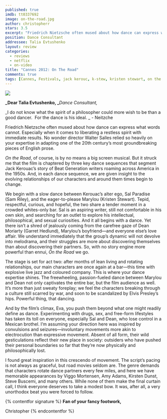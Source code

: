 ```yaml
---
published: true
imdb: tt0337692
image: on-the-road.jpg
author: christopherr
stars: 3.5
excerpt: "Friedrich Nietzsche often mused about how dance can express what words cannot. Especially when it comes to liberating a restless spirit with immediate results. No wonder director Walter Salles relied so heavily on your expertise in adapting one of the 20th century’s most groundbreaking pieces of English prose."
position: Dance Consultant
addressee: Talia Evtushenko
layout: review
categories:
  - reviews
  - netflix
  - on-video
title: "Cannes 2012: On The Road"
comments: true
tags: [Cannes, Festivals, jack kerouc, k-stew, kristen stewart, on the road]
---
```

[![][1]][2]

   [1]: http://static.squarespace.com/static/5005f6bcc4aa41161b33e89e/5329cf1fe4b07c068ebf74de/5329cf1fe4b07c068ebf7588/1338261149787/On%20the%20Road.jpg
   [2]: /content/2012/5/28/on-the-road.html

**_Dear Talia Evtushenko, _**_Dance Consultant,_

_I do not know what the spirit of a philosopher could more wish to be than a good dancer.  For the dance is his ideal. _ - Neitzche

Friedrich Nietzsche often mused about how dance can express what words cannot. Especially when it comes to liberating a restless spirit with immediate results. No wonder director Walter Salles relied so heavily on your expertise in adapting one of the 20th century’s most groundbreaking pieces of English prose.

_On the Road_, of course, is by no means a big screen musical. But it struck me that the film is chaptered by three key dance sequences that segment Jack Kerouac’s story of Beat Generation writers roaming across America in the 1950s. And, in each dance sequence, we are given insight to the evolving relationships of our characters and around them times begin to change.

We begin with a slow dance between Kerouac’s alter ego, Sal Paradise (Sam Riley), and the eager-to-please Marylou (Kristen Stewart). Tepid, respectful, curious, and hopeful, the two share a tender moment in a crowded whites-only bar. Sal is an aspiring writer, still not comfortable in his own skin, and searching for an outlet to explore his intellectual, philosophical, and sexual curiosities. And it all begins with a dance. Yet there isn’t a shred of jealously coming from the carefree gaze of Dean Moriarty (Garret Hedlund), Marylou’s boyfriend—and everyone else’s love affair. We understand immediately that the group’s dynamic will not devolve into melodrama, and their struggles are more about discovering themselves than about discovering their partners. So, with no story engine more powerful than ennui, _On the Road_ we go.

The stage is set for act two: after months of lean living and rotating relationships, our main characters are once again at a bar—this time with explosive live jazz and coloured company. This is where your dance expertise shines. The freewheeling, passion-fueled dance between Marylou and Dean not only captivates the entire bar, but the film audience as well. It’s more than just sweaty foreplay; we feel the characters breaking through a culture still scarred by war, and soon to be scandalized by Elvis Presley’s hips. Powerful thing, that dancing.

And by the film’s climax, Eva, you push them beyond what one might readily define as dance. Experimenting with drugs, sex, and free-form lifestyles has taken its toll on everyone, especially Sal and Dean, who lose control in a Mexican brothel. I’m assuming your direction here was inspired by convulsions and seizures—involuntary movements more akin to electrocution than expressive movement. Absent of all form, their wild gesticulations reflect their new place in society: outsiders who have pushed their personal boundaries so far that they’re now physically and philosophically lost.

I found great inspiration in this crescendo of movement. The script’s pacing is not always as graceful, but road movies seldom are. The genre demands that characters rotate dance partners every few miles, and here we have memorable appearances by Viggo Mortensen, Amy Adams, Kirsten Dunst, Steve Buscemi, and many others. While none of them make the final curtain call, I think everyone deserves to take a modest bow. It was, after all, a very unorthodox beat you were forced to follow.

{% contentfor signature %}
**Fan of your fancy footwork,**

Christopher
{% endcontentfor %}